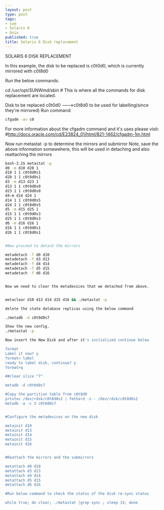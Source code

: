 ```yaml
---
layout: post
type: post
tags:
- svm
- Solaris 6
- Unix
published: true
title: Solaris 6 Disk replacement
---
```


SOLARIS 6 DISK REPLACEMENT

In this example, the disk to be replaced is c0t0d0, which is currently mirrored with c0t8d0

Run the below commands.

 cd /usr/opt/SUNWmd/sbin # This is where all the commands for disk replacement are located.


Disk to be replaced c0t0d0 --->c0t8d0 to be used for labelling(since they're mirrored)
Run command:
~~~ bash
cfgadm -av c0
~~~

For more information about the cfgadm command and it's uses please visit: #http://docs.oracle.com/cd/E23824_01/html/821-1462/cfgadm-1m.html

Now run metastat -p to determine the mirrors and submirror
Note, save the above information somewehere, this will be used in detaching and also reattaching the mirrors

~~~ bash
bash-3.2$ metastat -p
d0 -m d10 d20 1
d10 1 1 c0t0d0s1
d20 1 1 c0t8d0s1
d3 -m d13 d23 1
d13 1 1 c0t0d0s0
d23 1 1 c0t8d0s0
d4-m d14 d24 1
d14 1 1 c0t0d0s5
d24 1 1 c0t8d0s5
d5 -m d15 d25 1
d15 1 1 c0t0d0s3
d25 1 1 c0t8d0s3
d6 -m d16 d26 1
d16 1 1 c0t0d0s1
d26 1 1 c0t8d0s1


#Now proceed to detach the mirrors

metadetach -f d0 d10
metadetach -f d3 d13
metadetach -f d4 d14
metadetach -f d5 d15
metadetach -f d6 d16


Now we need to clear the metadevices that we detached from above.


metaclear d10 d13 d14 d15 d16 && ./metastat -p

delete the state database replicas using the below command

./metadb -d c0t0d0s7

Show the new config.
./metastat -p

Now insert the New Disk and after it's initialized continue below

format
Label it now? y
format> label
ready to label disk, continue? y
format>q

##clear slice "7"

metadb -d c0t0d0s7

#Copy the partition table from c0t8d0
prtvtoc /dev/rdsk/c0t8d0s2 | fmthard -s - /dev/rdsk/c0t0d0s2
metadb -a -c 3 c0t0d0s7


#Configure the metadevices on the new disk

metainit d10
metainit d13
metainit d14
metainit d15
metainit d16


#Reattach the mirrors and the submirrors

metattach d0 d10
metattach d3 d13
metattach d4 d14
metattach d5 d15
metattach d6 d16

#Run below command to check the status of the disk re-sync status

while true; do clear; ./metastat |grep sync ; sleep 15; done
~~~
